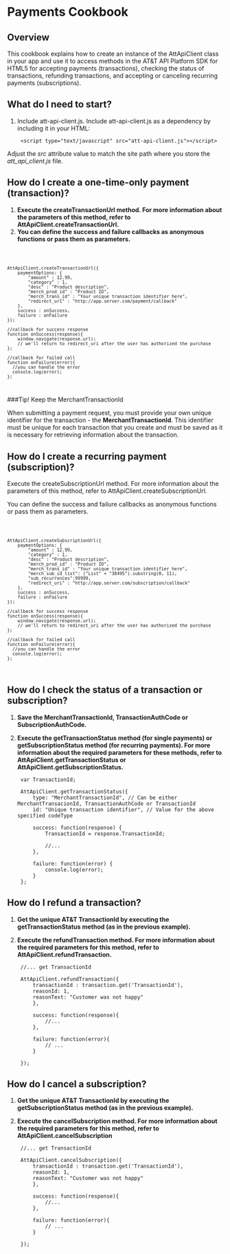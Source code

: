 Payments Cookbook
===

Overview
---
This cookbook explains how to create an instance of the AttApiClient class in your app and use it to access methods in the AT&T API Platform SDK for HTML5 for accepting payments (transactions), checking the status of transactions, refunding transactions, and accepting or canceling recurring payments (subscriptions).

What do I need to start?
---

1. Include att-api-client.js. Include att-api-client.js as a dependency by including it in your HTML:  

        <script type="text/javascript" src="att-api-client.js"></script>

Adjust the _src_ attribute value to match the site path where you store the _att_api_client.js_ file.


How do I create a one-time-only payment (transaction)?
---

1. **Execute the createTransactionUrl method. For more information about the parameters of this method, refer to AttApiClient.createTransactionUrl.**
2. **You can define the success and failure callbacks as anonymous functions or pass them as parameters.**

<code>

	AttApiClient.createTransactionUrl({
		paymentOptions: {
			"amount" : 12.99,
			"category" : 1,
			"desc" : "Product description",
			"merch_prod_id" : "Product ID",
			"merch_trans_id" : "Your unique transaction identifier here",
			"redirect_uri" : "http://app.server.com/payment/callback"
		},
		success : onSuccess,
		failure : onFailure
	});

	//callback for success response
	function onSuccess(response){
		window.navigate(response.url);
		// we'll return to redirect_uri after the user has authorized the purchase
	};

	//callback for failed call
	function onFailure(error){
	  //you can handle the error
	  console.log(error);
	};

</code>  

###Tip! Keep the MerchantTransactionId

When submitting a payment request, you must provide your own unique identifier for the transaction - the **MerchantTransactionId**. This identifier must be unique for each transaction that you create and must be saved as it is necessary for retrieving information about the transaction.

How do I create a recurring payment (subscription)?
---

Execute the createSubscriptionUrl method. For more information about the parameters of this method, refer to AttApiClient.createSubscriptionUrl.

You can define the success and failure callbacks as anonymous functions or pass them as parameters.

<code>

	AttApiClient.createSubscriptionUrl({
		paymentOptions: {
			"amount" : 12.99,
			"category" : 1,
			"desc" : "Product description",
			"merch_prod_id" : "Product ID",
			"merch_trans_id" : "Your unique transaction identifier here",
			"merch_sub_id_list": ("List" + "38495").substring(0, 11),
			"sub_recurrences":99999,
			"redirect_uri" : "http://app.server.com/subscription/callback"
		},
		success : onSuccess,
		failure : onFailure
	});

	//callback for success response
	function onSuccess(response){
		window.navigate(response.url);
		// we'll return to redirect_uri after the user has authorized the purchase
	};

	//callback for failed call
	function onFailure(error){
	  //you can handle the error
	  console.log(error);
	};

</code>  


How do I check the status of a transaction or subscription?
---

1. **Save the MerchantTransactionId, TransactionAuthCode or SubscriptionAuthCode.** 

2. **Execute the getTransactionStatus method (for single payments) or getSubscriptionStatus method (for recurring payments). For more information about the required parameters for these methods, refer to AttApiClient.getTransactionStatus or AttApiClient.getSubscriptionStatus.**


		var TransactionId;

		AttApiClient.getTransactionStatus({
        	type: "MerchantTransactionId", // Can be either MerchantTransacionId, TransactionAuthCode or TransactionId
            id: "Unique transaction identifier", // Value for the above specified codeType

            success: function(response) {
            	TransactionId = response.TransactionId;

            	//...
        	},

        	failure: function(error) {
        		console.log(error);
        	}
		};

	
How do I refund a transaction?
---

1. **Get the unique AT&T TransactionId by executing the getTransactionStatus method (as in the previous example).**
2. **Execute the refundTransaction method. For more information about the required parameters for this method, refer to AttApiClient.refundTransaction.**

		//... get TransactionId 

		AttApiClient.refundTransaction({
    	    transactionId : transaction.get('TransactionId'),
        	reasonId: 1,
            reasonText: "Customer was not happy"
        	},

        	success: function(response){
	       		//...
        	},

        	failure: function(error){
        		// ...
        	}

		});


How do I cancel a subscription?
---

1. **Get the unique AT&T TransactionId by executing the getSubscriptionStatus method (as in the previous example).**
2. **Execute the cancelSubscription method. For more information about the required parameters for this method, refer to AttApiClient.cancelSubscription**

		//... get TransactionId 

		AttApiClient.cancelSubscription({
    	    transactionId : transaction.get('TransactionId'),
        	reasonId: 1,
            reasonText: "Customer was not happy"
        	},

        	success: function(response){
	       		//...
        	},

        	failure: function(error){
        		// ...
        	}

		});
